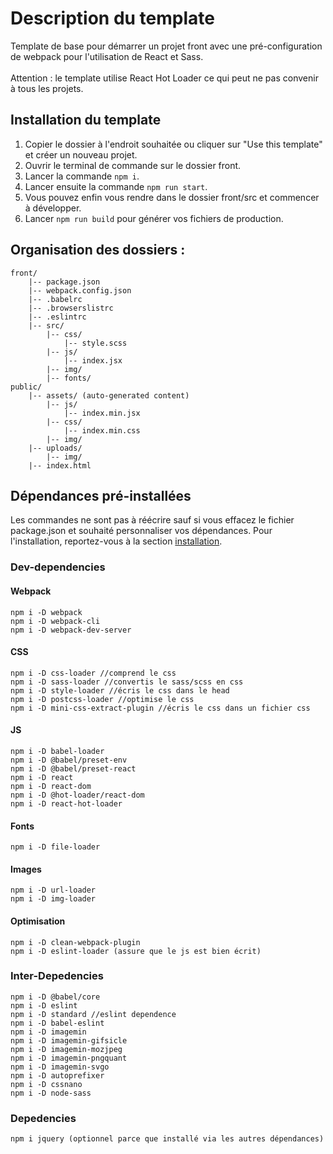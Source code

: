 # Description du template

Template de base pour démarrer un projet front avec une pré-configuration de webpack pour l'utilisation de React et Sass.
<br>
<br>Attention : le template utilise React Hot Loader ce qui peut ne pas convenir à tous les projets.

## Installation du template

1. Copier le dossier à l'endroit souhaitée ou cliquer sur "Use this template" et créer un nouveau projet.
2. Ouvrir le terminal de commande sur le dossier front.
3. Lancer la commande `npm i`.
4. Lancer ensuite la commande `npm run start`.
5. Vous pouvez enfin vous rendre dans le dossier front/src et commencer à développer.
6. Lancer `npm run build` pour générer vos fichiers de production.

## Organisation des dossiers :

    front/
        |-- package.json
        |-- webpack.config.json
        |-- .babelrc
        |-- .browserslistrc
        |-- .eslintrc
        |-- src/
            |-- css/
                |-- style.scss
            |-- js/
                |-- index.jsx
            |-- img/
            |-- fonts/
    public/
        |-- assets/ (auto-generated content)
            |-- js/
                |-- index.min.jsx
            |-- css/
                |-- index.min.css
            |-- img/
        |-- uploads/
            |-- img/
        |-- index.html


## Dépendances pré-installées

Les commandes ne sont pas à réécrire sauf si vous effacez le fichier package.json et souhaité personnaliser vos dépendances. Pour l'installation, reportez-vous à la section [installation](https://github.com/tasmim-concept/front-project/blob/add-structure/README.md#installation-du-template).

### Dev-dependencies

#### Webpack
    npm i -D webpack
    npm i -D webpack-cli
    npm i -D webpack-dev-server

#### CSS
    npm i -D css-loader //comprend le css
    npm i -D sass-loader //convertis le sass/scss en css
    npm i -D style-loader //écris le css dans le head
    npm i -D postcss-loader //optimise le css
    npm i -D mini-css-extract-plugin //écris le css dans un fichier css

#### JS
    npm i -D babel-loader
    npm i -D @babel/preset-env
    npm i -D @babel/preset-react
    npm i -D react
    npm i -D react-dom
    npm i -D @hot-loader/react-dom
    npm i -D react-hot-loader

#### Fonts
    npm i -D file-loader

#### Images
    npm i -D url-loader
    npm i -D img-loader

#### Optimisation
    npm i -D clean-webpack-plugin
    npm i -D eslint-loader (assure que le js est bien écrit)

### Inter-Depedencies

    npm i -D @babel/core
    npm i -D eslint
    npm i -D standard //eslint dependence
    npm i -D babel-eslint
    npm i -D imagemin
    npm i -D imagemin-gifsicle
    npm i -D imagemin-mozjpeg
    npm i -D imagemin-pngquant
    npm i -D imagemin-svgo
    npm i -D autoprefixer
    npm i -D cssnano
    npm i -D node-sass

### Depedencies

    npm i jquery (optionnel parce que installé via les autres dépendances)
